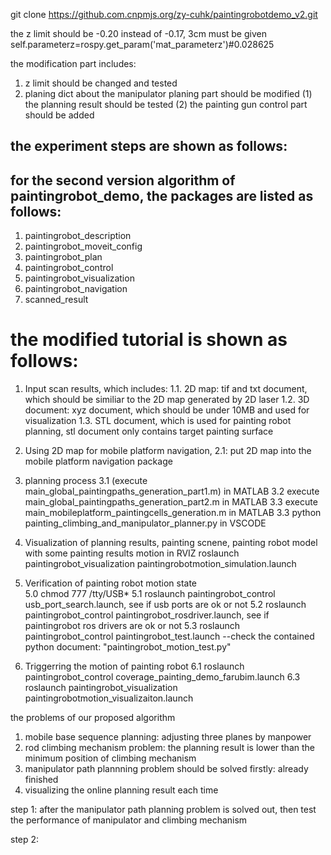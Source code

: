 git clone https://github.com.cnpmjs.org/zy-cuhk/paintingrobotdemo_v2.git


the z limit should be -0.20 instead of -0.17, 3cm must be given 
self.parameterz=rospy.get_param('mat_parameterz')#0.028625
<param name="min_holding_distance" value="-0.15" />
<param name="max_holding_distance" value="0.03" />
<param name="min_climbing_distance" value="-0.17" />
<param name="max_climbing_distance" value="0.90" />
<param name="min_rotation_distance" value="-5.50" />
<param name="max_rotation_distance" value="2.36" />

the modification part includes:
1. z limit should be changed and tested 
2. planing dict about the manipulator planing part should be modified 
(1) the planning result should be tested 
(2) the painting gun control part should be added 


## the experiment steps are shown as follows:
##  for the second version algorithm of paintingrobot_demo, the packages are listed as follows:
1. paintingrobot_description 
2. paintingrobot_moveit_config
3. paintingrobot_plan
4. paintingrobot_control
5. paintingrobot_visualization
6. paintingrobot_navigation
7. scanned_result

# the modified tutorial is shown as follows:

1. Input scan results, which includes:
1.1. 2D map: tif and txt document, which should be similiar to the 2D map generated by 2D laser
1.2. 3D document: xyz document, which should be under 10MB and used for visualization
1.3. STL document, which is used for painting robot planning, stl document only contains target painting surface 

2. Using 2D map for mobile platform navigation,
2.1:  put 2D map into the mobile platform navigation package

3. planning process 
3.1 (execute main_global_paintingpaths_generation_part1.m) in MATLAB
3.2 execute main_global_paintingpaths_generation_part2.m in MATLAB
3.3 execute main_mobileplatform_paintingcells_generation.m in MATLAB
3.3 python painting_climbing_and_manipulator_planner.py in VSCODE 


4. Visualization of planning results, painting scnene, painting robot model with some painting results motion in RVIZ
roslaunch paintingrobot_visualization paintingrobotmotion_simulation.launch



5. Verification of painting robot motion state  
5.0 chmod 777 /tty/USB*
5.1 roslaunch paintingrobot_control usb_port_search.launch, see if usb ports are ok or not
5.2 roslaunch paintingrobot_control paintingrobot_rosdriver.launch, see if paintingrobot ros drivers are ok or not
5.3 roslaunch paintingrobot_control paintingrobot_test.launch
--check the contained python document: "paintingrobot_motion_test.py"



6. Triggerring the motion of painting robot
6.1 roslaunch paintingrobot_control coverage_painting_demo_farubim.launch
6.3 roslaunch paintingrobot_visualization paintingrobotmotion_visualizaiton.launch


the problems of our proposed algorithm 
1. mobile base sequence planning: adjusting three planes by manpower
2. rod climbing mechanism problem: the planning result is lower than the minimum position of climbing mechanism
3. manipulator path plannning problem should be solved firstly: already finished 
4. visualizing the online planning result each time 

step 1: after the manipulator path planning problem is solved out, then test the performance of manipulator and climbing mechanism

step 2: 
